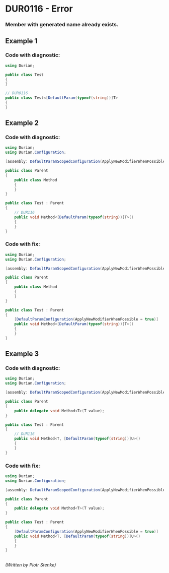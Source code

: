 # DUR0116 - Error
### Member with generated name already exists.

## Example  1

### Code with diagnostic:
```csharp
using Durian;

public class Test
{
}

// DUR0116
public class Test<[DefaultParam(typeof(string))]T>
{
}

```
## Example  2

### Code with diagnostic:
```csharp
using Durian;
using Durian.Configuration;

[assembly: DefaultParamScopedConfiguration(ApplyNewModifierWhenPossible = false)]

public class Parent
{
	public class Method
	{
	}
}

public class Test : Parent
{
	// DUR116
	public void Method<[DefaultParam(typeof(string))]T>()
	{
	}
}

```
### Code with fix:
```csharp
using Durian;
using Durian.Configuration;

[assembly: DefaultParamScopedConfiguration(ApplyNewModifierWhenPossible = false)]

public class Parent
{
	public class Method
	{
	}
}

public class Test : Parent
{
	[DefaultParamConfiguration(ApplyNewModifierWhenPossible = true)]
	public void Method<[DefaultParam(typeof(string))]T>()
	{
	}
}

```
## Example  3

### Code with diagnostic:
```csharp
using Durian;
using Durian.Configuration;

[assembly: DefaultParamScopedConfiguration(ApplyNewModifierWhenPossible = false)]

public class Parent
{
	public delegate void Method<T>(T value);
}

public class Test : Parent
{
	// DUR116
	public void Method<T, [DefaultParam(typeof(string))]U>()
	{
	}
}

```
### Code with fix:
```csharp
using Durian;
using Durian.Configuration;

[assembly: DefaultParamScopedConfiguration(ApplyNewModifierWhenPossible = false)]

public class Parent
{
	public delegate void Method<T>(T value);
}

public class Test : Parent
{
	[DefaultParamConfiguration(ApplyNewModifierWhenPossible = true)]
	public void Method<T, [DefaultParam(typeof(string))]U>()
	{
	}
}

```
##

*\(Written by Piotr Stenke\)*